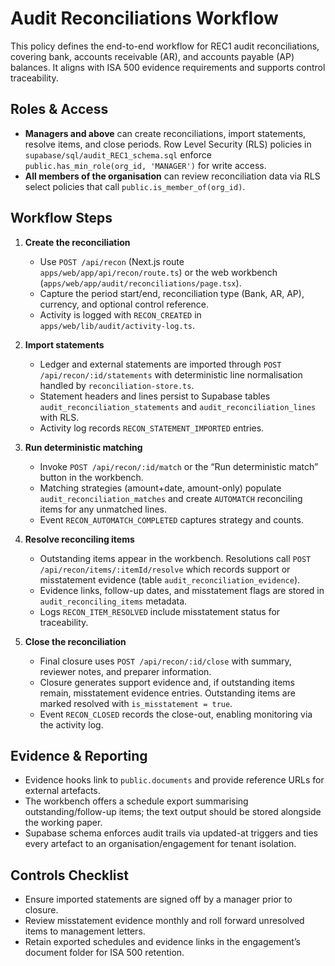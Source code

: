 # Audit Reconciliations Workflow

This policy defines the end-to-end workflow for REC1 audit reconciliations, covering bank, accounts receivable (AR), and accounts payable (AP) balances. It aligns with ISA 500 evidence requirements and supports control traceability.

## Roles & Access
- **Managers and above** can create reconciliations, import statements, resolve items, and close periods. Row Level Security (RLS) policies in `supabase/sql/audit_REC1_schema.sql` enforce `public.has_min_role(org_id, 'MANAGER')` for write access.
- **All members of the organisation** can review reconciliation data via RLS select policies that call `public.is_member_of(org_id)`.

## Workflow Steps

1. **Create the reconciliation**
   - Use `POST /api/recon` (Next.js route `apps/web/app/api/recon/route.ts`) or the web workbench (`apps/web/app/audit/reconciliations/page.tsx`).
   - Capture the period start/end, reconciliation type (Bank, AR, AP), currency, and optional control reference.
   - Activity is logged with `RECON_CREATED` in `apps/web/lib/audit/activity-log.ts`.

2. **Import statements**
   - Ledger and external statements are imported through `POST /api/recon/:id/statements` with deterministic line normalisation handled by `reconciliation-store.ts`.
   - Statement headers and lines persist to Supabase tables `audit_reconciliation_statements` and `audit_reconciliation_lines` with RLS.
   - Activity log records `RECON_STATEMENT_IMPORTED` entries.

3. **Run deterministic matching**
   - Invoke `POST /api/recon/:id/match` or the “Run deterministic match” button in the workbench.
   - Matching strategies (amount+date, amount-only) populate `audit_reconciliation_matches` and create `AUTOMATCH` reconciling items for any unmatched lines.
   - Event `RECON_AUTOMATCH_COMPLETED` captures strategy and counts.

4. **Resolve reconciling items**
   - Outstanding items appear in the workbench. Resolutions call `POST /api/recon/items/:itemId/resolve` which records support or misstatement evidence (table `audit_reconciliation_evidence`).
   - Evidence links, follow-up dates, and misstatement flags are stored in `audit_reconciling_items` metadata.
   - Logs `RECON_ITEM_RESOLVED` include misstatement status for traceability.

5. **Close the reconciliation**
   - Final closure uses `POST /api/recon/:id/close` with summary, reviewer notes, and preparer information.
   - Closure generates support evidence and, if outstanding items remain, misstatement evidence entries. Outstanding items are marked resolved with `is_misstatement = true`.
   - Event `RECON_CLOSED` records the close-out, enabling monitoring via the activity log.

## Evidence & Reporting
- Evidence hooks link to `public.documents` and provide reference URLs for external artefacts.
- The workbench offers a schedule export summarising outstanding/follow-up items; the text output should be stored alongside the working paper.
- Supabase schema enforces audit trails via updated-at triggers and ties every artefact to an organisation/engagement for tenant isolation.

## Controls Checklist
- Ensure imported statements are signed off by a manager prior to closure.
- Review misstatement evidence monthly and roll forward unresolved items to management letters.
- Retain exported schedules and evidence links in the engagement’s document folder for ISA 500 retention.
